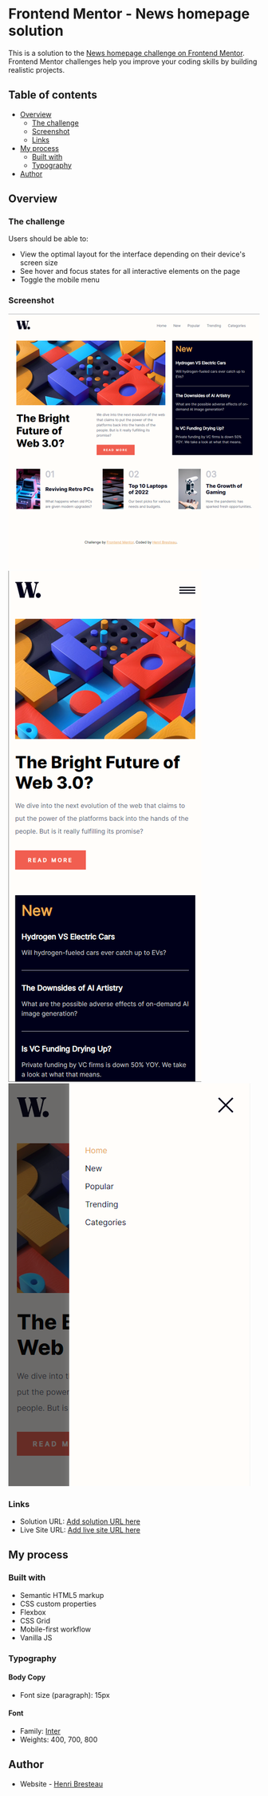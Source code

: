 # Frontend Mentor - News homepage solution

This is a solution to the [News homepage challenge on Frontend Mentor](https://www.frontendmentor.io/challenges/news-homepage-H6SWTa1MFl). Frontend Mentor challenges help you improve your coding skills by building realistic projects. 

## Table of contents

- [Overview](#overview)
  - [The challenge](#the-challenge)
  - [Screenshot](#screenshot)
  - [Links](#links)
- [My process](#my-process)
  - [Built with](#built-with)
  - [Typography](#typography)
- [Author](#author)


## Overview

### The challenge

Users should be able to:

- View the optimal layout for the interface depending on their device's screen size
- See hover and focus states for all interactive elements on the page
- Toggle the mobile menu 

### Screenshot

![Desktop](/screens/desktop.png)
![Mobile](/screens/mobile-home.png)
![Mobile Menu Open](/screens/mobile-menu-open.png)

### Links

- Solution URL: [Add solution URL here](https://your-solution-url.com)
- Live Site URL: [Add live site URL here](https://your-live-site-url.com)

## My process

### Built with

- Semantic HTML5 markup
- CSS custom properties
- Flexbox
- CSS Grid
- Mobile-first workflow
- Vanilla JS

### Typography

#### Body Copy

- Font size (paragraph): 15px

#### Font

- Family: [Inter](https://fonts.google.com/specimen/Inter)
- Weights: 400, 700, 800


## Author

- Website - [Henri Bresteau](https://www.henribresteau.fr)

